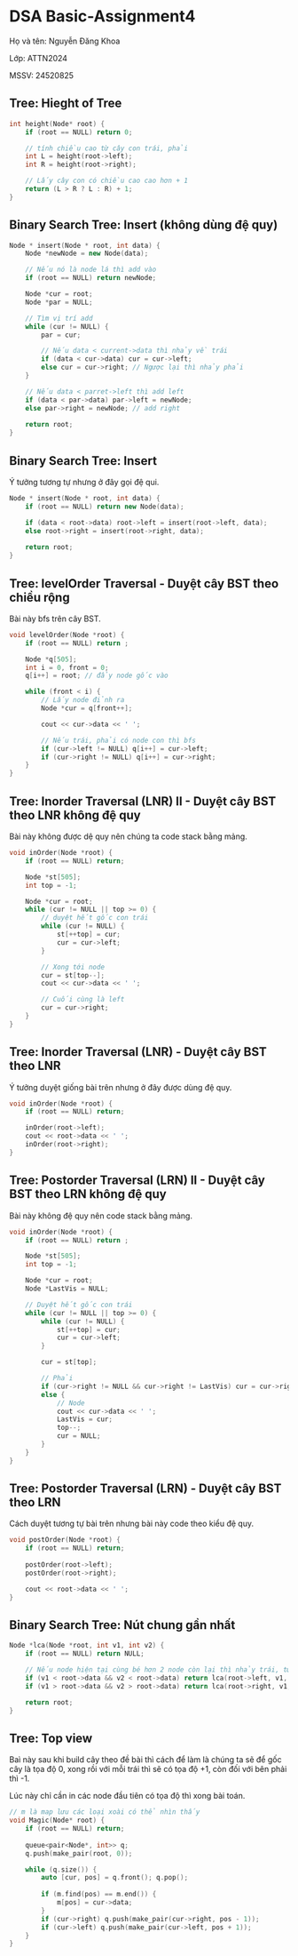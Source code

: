 # DSA Basic-Assignment4

Họ và tên: Nguyễn Đăng Khoa

Lớp: ATTN2024

MSSV: 24520825

## Tree: Hieght of Tree	
```C++
int height(Node* root) {
    if (root == NULL) return 0;

    // tính chiều cao từ cây con trái, phải
    int L = height(root->left);
    int R = height(root->right);

    // Lấy cây con có chiều cao cao hơn + 1 
    return (L > R ? L : R) + 1;
}
```

## Binary Search Tree: Insert (không dùng đệ quy)
```C++
Node * insert(Node * root, int data) {
    Node *newNode = new Node(data);

    // Nếu nó là node lá thì add vào 
    if (root == NULL) return newNode;

    Node *cur = root;
    Node *par = NULL;

    // Tìm vị trí add
    while (cur != NULL) {
        par = cur;

        // Nếu data < current->data thì nhảy về trái 
        if (data < cur->data) cur = cur->left;
        else cur = cur->right; // Ngược lại thì nhảy phải
    }        

    // Nếu data < parret->left thì add left
    if (data < par->data) par->left = newNode;
    else par->right = newNode; // add right
        
    return root;
}
```
## Binary Search Tree: Insert	
Ý tưởng tương tự nhưng ở đây gọi đệ qui. 
```C++
Node * insert(Node * root, int data) {
    if (root == NULL) return new Node(data);

    if (data < root->data) root->left = insert(root->left, data);
    else root->right = insert(root->right, data);
        
    return root;
}
```
## Tree: levelOrder Traversal - Duyệt cây BST theo chiều rộng	

Bài này bfs trên cây BST. 
```C++
void levelOrder(Node *root) {
    if (root == NULL) return ;

    Node *q[505];
    int i = 0, front = 0;
    q[i++] = root; // đẩy node gốc vào

    while (front < i) {
        // Lấy node đỉnh ra
        Node *cur = q[front++];

        cout << cur->data << ' ';

        // Nếu trái, phải có node con thì bfs  
        if (cur->left != NULL) q[i++] = cur->left;
        if (cur->right != NULL) q[i++] = cur->right;
    }
}
```
## Tree: Inorder Traversal (LNR) II - Duyệt cây BST theo LNR không đệ quy	
Bài này không được dệ quy nên chúng ta code stack bằng mảng.
```C++
void inOrder(Node *root) {
    if (root == NULL) return;

    Node *st[505];
    int top = -1;

    Node *cur = root;
    while (cur != NULL || top >= 0) {
        // duyệt hết gốc con trái 
        while (cur != NULL) {
            st[++top] = cur;
            cur = cur->left;
        }

        // Xong tới node 
        cur = st[top--];
        cout << cur->data << ' ';

        // Cuối cùng là left
        cur = cur->right;
    }
}
```
## Tree: Inorder Traversal (LNR) - Duyệt cây BST theo LNR	
Ý tưởng duyệt giống bài trên nhưng ở đây được dùng đệ quy.
```C++
void inOrder(Node *root) {
    if (root == NULL) return;

    inOrder(root->left);
    cout << root->data << ' ';
    inOrder(root->right);
}
```
## Tree: Postorder Traversal (LRN) II - Duyệt cây BST theo LRN không đệ quy
Bài này không đệ quy nên code stack bằng mảng.	
```C++
void inOrder(Node *root) {
    if (root == NULL) return ;

    Node *st[505];
    int top = -1;

    Node *cur = root;
    Node *LastVis = NULL;

    // Duyệt hết gốc con trái 
    while (cur != NULL || top >= 0) {
        while (cur != NULL) {
            st[++top] = cur;
            cur = cur->left;
        }

        cur = st[top];

        // Phải
        if (cur->right != NULL && cur->right != LastVis) cur = cur->right;
        else {
            // Node
            cout << cur->data << ' ';
            LastVis = cur;
            top--;
            cur = NULL;
        }
    }
}
```
## Tree: Postorder Traversal (LRN) - Duyệt cây BST theo LRN	
Cách duyệt tương tự bài trên nhưng bài này code theo kiểu đệ quy.
```C++
void postOrder(Node *root) {
    if (root == NULL) return;
        
    postOrder(root->left);
    postOrder(root->right);

    cout << root->data << ' ';
}    
```
## Binary Search Tree: Nút chung gần nhất	
```C++
Node *lca(Node *root, int v1, int v2) {
    if (root == NULL) return NULL;

    // Nếu node hiện tại cùng bé hơn 2 node còn lại thì nhảy trái, tương tự thì nhảy phải.
    if (v1 < root->data && v2 < root->data) return lca(root->left, v1, v2);
    if (v1 > root->data && v2 > root->data) return lca(root->right, v1, v2);

    return root;
}
```
## Tree: Top view
Baì này sau khi build cây theo đề bài thì cách để làm là chúng ta sẽ để gốc cây là tọa độ 0, xong rồi với mỗi trái thì sẽ có tọa độ +1, còn đối với bên phải thì -1.

Lúc này chỉ cần in các node đầu tiên có tọa độ thì xong bài toán.

```C++
// m là map lưu các loại xoài có thể nhìn thấy 
void Magic(Node* root) {
    if (root == NULL) return;
    
    queue<pair<Node*, int>> q;
    q.push(make_pair(root, 0));

    while (q.size()) {
        auto [cur, pos] = q.front(); q.pop();
        
        if (m.find(pos) == m.end()) {
            m[pos] = cur->data;
        }
        if (cur->right) q.push(make_pair(cur->right, pos - 1));
        if (cur->left) q.push(make_pair(cur->left, pos + 1));
    }
}
```